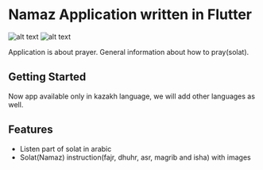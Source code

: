 # Namaz Application written in Flutter

![alt text](https://lh3.googleusercontent.com/_hfBnbTxjLf524WoESs25ZMFcQyGji5s74TpJucOtxPfp6vJorpAq6klIpb7eYq3tyE=w1536-h763-rw)
![alt text](https://lh3.googleusercontent.com/luxL1SxT0CwQV_DAaMf9A5paUVp6Kb88225hrjw4TWaJ5pAkwwiFgVpELyvVVf7Ycms=w1536-h763-rw)

Application is about prayer. General information about how to pray(solat).

## Getting Started
Now app available only in kazakh language, we will add other languages as well.

## Features
+ Listen part of solat in arabic
+ Solat(Namaz) instruction(fajr, dhuhr, asr, magrib and isha) with images
